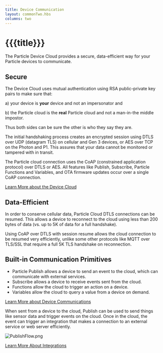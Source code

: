 ```yaml
---
title: Device Communication
layout: commonTwo.hbs
columns: two
---
```


# {{{title}}}
The Particle Device Cloud provides a secure, data-efficient way for your Particle devices to communicate.

  
## Secure

The Device Cloud uses mutual authentication using RSA public-private key pairs to make sure that:

a) your device is **your** device and not an impersonator and

b) the Particle cloud is the **real** Particle cloud and not a man-in-the middle impostor.

Thus both sides can be sure the other is who they say they are.

  
The initial handshaking process creates an encrypted session using DTLS over UDP (datagram TLS) on cellular and Gen 3 devices, or AES over TCP on the Photon and P1\. This assures that your data cannot be monitored or tampered with in transit.

  
The Particle cloud connection uses the CoAP (constrained application protocol) over DTLS or AES. All features like Publish, Subscribe, Particle Functions and Variables, and OTA firmware updates occur over a single CoAP connection.  
  
[Learn More about the Device Cloud](https://docs.particle.io/tutorials/device-cloud/introduction/#secure)

  
## Data-Efficient

In order to conserve cellular data, Particle Cloud DTLS connections can be resumed. This allows a device to reconnect to the cloud using less than 200 bytes of data (vs. up to 5K of data for a full handshake).

  
Using CoAP over DTLS with session resume allows the cloud connection to be resumed very efficiently, unlike some other protocols like MQTT over TLS/SSL that require a full 5K TLS handshake on reconnection.

## Built-in Communication Primitives

* Particle Publish allows a device to send an event to the cloud, which can communicate with external services.
* Subscribe allows a device to receive events sent from the cloud.
* Functions allow the cloud to trigger an action on a device.
* Variables allow the cloud to query a value from a device on demand.

[Learn More about Device Communications](https://docs.particle.io/tutorials/device-os/device-os/#communication)

When sent from a device to the cloud, Publish can be used to send things like sensor data and trigger events on the cloud. Once in the cloud, the event can trigger an integration that makes a connection to an external service or web server efficiently.

![PublishFlow.png](/assets/images/support/PublishFlow.png)

[Learn More About Integrations](https://docs.particle.io/tutorials/integrations/introduction/)
